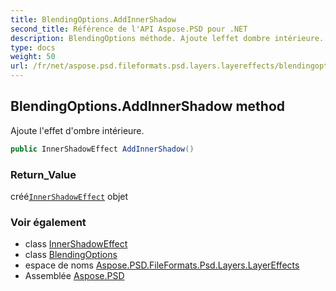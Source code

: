```yaml
---
title: BlendingOptions.AddInnerShadow
second_title: Référence de l'API Aspose.PSD pour .NET
description: BlendingOptions méthode. Ajoute leffet dombre intérieure.
type: docs
weight: 50
url: /fr/net/aspose.psd.fileformats.psd.layers.layereffects/blendingoptions/addinnershadow/
---
```

## BlendingOptions.AddInnerShadow method

Ajoute l'effet d'ombre intérieure.

```csharp
public InnerShadowEffect AddInnerShadow()
```

### Return_Value

créé[`InnerShadowEffect`](../../innershadoweffect/) objet

### Voir également

* class [InnerShadowEffect](../../innershadoweffect/)
* class [BlendingOptions](../)
* espace de noms [Aspose.PSD.FileFormats.Psd.Layers.LayerEffects](../../blendingoptions/)
* Assemblée [Aspose.PSD](../../../)


